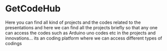 # GetCodeHub
Here you can find all kind of projects and the codes related to the presentations and here we can find all the projects briefly so that any one can access the codes such as Arduino uno codes etc in the projects and innovations...
its an coding platform where we can access different types of codings

